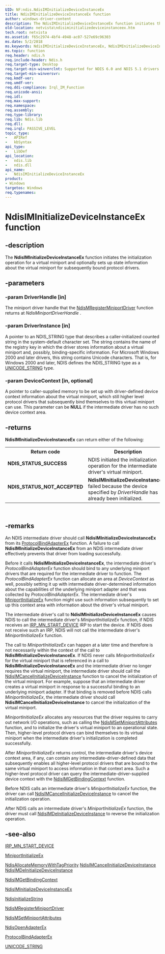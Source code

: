 ```yaml
---
UID: NF:ndis.NdisIMInitializeDeviceInstanceEx
title: NdisIMInitializeDeviceInstanceEx function
author: windows-driver-content
description: The NdisIMInitializeDeviceInstanceEx function initiates the initialization operation for a virtual miniport and optionally sets up state information about the virtual miniport for subsequently bound protocol drivers.
old-location: netvista\ndisiminitializedeviceinstanceex.htm
tech.root: netvista
ms.assetid: f65c2974-4bf4-4948-ac07-527e69c96303
ms.date: 5/2/2018
ms.keywords: NdisIMInitializeDeviceInstanceEx, NdisIMInitializeDeviceInstanceEx function [Network Drivers Starting with Windows Vista], intermediate_ref_37fbd7e8-287e-49dc-8de5-6b438a305804.xml, ndis/NdisIMInitializeDeviceInstanceEx, netvista.ndisiminitializedeviceinstanceex
ms.topic: function
req.header: ndis.h
req.include-header: Ndis.h
req.target-type: Desktop
req.target-min-winverclnt: Supported for NDIS 6.0 and NDIS 5.1 drivers (see       NdisIMInitializeDeviceInstanceEx (NDIS 5.1)) in Windows Vista. Supported for NDIS 5.1 drivers (see       NdisIMInitializeDeviceInstanceEx (NDIS 5.1)) in Windows XP.
req.target-min-winversvr: 
req.kmdf-ver: 
req.umdf-ver: 
req.ddi-compliance: Irql_IM_Function
req.unicode-ansi: 
req.idl: 
req.max-support: 
req.namespace: 
req.assembly: 
req.type-library: 
req.lib: Ndis.lib
req.dll: 
req.irql: PASSIVE_LEVEL
topic_type:
-	APIRef
-	kbSyntax
api_type:
-	LibDef
api_location:
-	ndis.lib
-	ndis.dll
api_name:
-	NdisIMInitializeDeviceInstanceEx
product:
- Windows
targetos: Windows
req.typenames: 
---
```


# NdisIMInitializeDeviceInstanceEx function


## -description


The
  <b>NdisIMInitializeDeviceInstanceEx</b> function initiates the initialization operation for a virtual
  miniport and optionally sets up state information about the virtual miniport for subsequently bound
  protocol drivers.


## -parameters




### -param DriverHandle [in]

The miniport driver handle that the 
     <a href="https://msdn.microsoft.com/bed68aa8-499d-41fd-997b-a46316913cc8">
     NdisMRegisterMiniportDriver</a> function returns at 
     <i>NdisMiniportDriverHandle</i> .


### -param DriverInstance [in]

A pointer to an NDIS_STRING type that describes a caller-initialized counted string in the
     system-default character set. The string contains the name of the registry key in which the driver
     stores information about a virtual miniport and, possibly, binding-specific information. For Microsoft
     Windows 2000 and later drivers, this string contains Unicode characters. That is, for Windows 2000 and
     later, NDIS defines the NDIS_STRING type as a 
     <a href="https://msdn.microsoft.com/library/windows/hardware/ff564879">UNICODE_STRING</a> type.


### -param DeviceContext [in, optional]

A pointer to caller-supplied memory to be set up with driver-defined device context information
     about the virtual miniport, which still higher level protocol drivers that subsequently bind themselves
     to this virtual miniport can use. This parameter can be <b>NULL</b> if the intermediate driver has no such
     device context area.


## -returns



<b>NdisIMInitializeDeviceInstanceEx</b> can return either of the following:

<table>
<tr>
<th>Return code</th>
<th>Description</th>
</tr>
<tr>
<td width="40%">
<dl>
<dt><b>NDIS_STATUS_SUCCESS</b></dt>
</dl>
</td>
<td width="60%">
NDIS initiated the initialization operation for the intermediate driver's virtual
       miniport.

</td>
</tr>
<tr>
<td width="40%">
<dl>
<dt><b>NDIS_STATUS_NOT_ACCEPTED</b></dt>
</dl>
</td>
<td width="60%">
<b>NdisIMInitializeDeviceInstanceEx</b> failed because the device specified by 
       <i>DriverHandle</i> has already been initialized.

</td>
</tr>
</table>
 




## -remarks



An NDIS intermediate driver should call 
    <b>NdisIMInitializeDeviceInstanceEx</b> from its 
    <a href="https://msdn.microsoft.com/1958722e-012e-4110-a82c-751744bcf9b5">ProtocolBindAdapterEx</a> function. A
    failure to call 
    <b>NdisIMInitializeDeviceInstanceEx</b> from an NDIS intermediate driver effectively prevents that driver
    from loading successfully.

Before it calls 
    <b>NdisIMInitializeDeviceInstanceEx</b>, the intermediate driver's 
    <i>ProtocolBindAdapterEx</i> function should bind to any underlying miniport drivers that are required for
    the intermediate driver to function. The 
    <i>ProtocolBindAdapterEx</i> function can allocate an area at 
    <i>DeviceContext</i> as well, possibly setting it up with intermediate driver-determined information about
    the capabilities of the underlying miniport adapter and that was collected by 
    <i>ProtocolBindAdapterEx</i>. The intermediate driver's 
    <a href="https://msdn.microsoft.com/b146fa81-005b-4a6c-962d-4cb023ea790e">MiniportInitializeEx</a> function
    might use such information subsequently to set up this context area with information about the driver's
    virtual miniport.

The intermediate driver's call to 
    <b>NdisIMInitializeDeviceInstanceEx</b> causes NDIS to call the intermediate driver's 
    <i>MiniportInitializeEx</i> function, if NDIS receives an 
    <a href="https://msdn.microsoft.com/library/windows/hardware/ff551749">IRP_MN_START_DEVICE</a> IRP to start the device.
    If NDIS does not receive such an IRP, NDIS will not call the intermediate driver's 
    <i>MiniportInitializeEx</i> function.

The call to 
    <i>MiniportInitializeEx</i> can happen at a later time and therefore is not necessarily within the context
    of the call to 
    <b>NdisIMInitializeDeviceInstanceEx</b>. If NDIS never calls 
    <i>MiniportInitializeEx</i> for the virtual miniport that is referenced in a call to 
    <b>NdisIMInitializeDeviceInstanceEx</b> and the intermediate driver no longer requires the virtual
    miniport, the intermediate driver should call the 
    <a href="https://msdn.microsoft.com/809ffee1-b087-4bf0-ba8a-1ac0b2d02f2f">
    NdisIMCancelInitializeDeviceInstance</a> function to cancel the initialization of the virtual miniport.
    For example, suppose that an intermediate driver creates a virtual miniport in response to a successful
    binding to an underlying miniport adapter. If that binding is removed before NDIS calls 
    <i>MiniportInitializeEx</i>, the intermediate driver should call 
    <b>NdisIMCancelInitializeDeviceInstance</b> to cancel the initialization of the virtual miniport.

<i>MiniportInitializeEx</i> allocates any resources that the driver requires to carry out network I/O
    operations, such as calling the 
    <a href="https://msdn.microsoft.com/861626af-23ea-40dc-a91a-7da42d4b0a1c">
    NdisMSetMiniportAttributes</a> function, and to initialize the driver's virtual miniport to an
    operational state. Then, higher-level protocol drivers can bind themselves to its virtual miniport when
    the intermediate driver's initialization is completed successfully.

After 
    <i>MiniportInitializeEx</i> returns control, the intermediate driver's device context area, if any, can
    contain any intermediate-driver-defined data that subsequently enables all higher-level protocol drivers
    that are bound to the same virtual miniport to access information in that context area. Such a
    higher-level protocol driver can query the intermediate-driver-supplied device context with the 
    <a href="https://msdn.microsoft.com/fc0668b3-9242-4d30-9dc9-820f6d596d6c">
    NdisIMGetBindingContext</a> function.

Before NDIS calls an intermediate driver's 
    <i>MiniportInitializeEx</i> function, the driver can call 
    <a href="https://msdn.microsoft.com/809ffee1-b087-4bf0-ba8a-1ac0b2d02f2f">
    NdisIMCancelInitializeDeviceInstance</a> to cancel the initialization operation.

After NDIS calls an intermediate driver's 
    <i>MiniportInitializeEx</i> function, the driver must call 
    <a href="https://msdn.microsoft.com/badfab43-ba58-4711-a181-af87dcfeba4d">
    NdisIMDeInitializeDeviceInstance</a> to reverse the initialization operation.




## -see-also




<a href="https://msdn.microsoft.com/library/windows/hardware/ff551749">IRP_MN_START_DEVICE</a>



<a href="https://msdn.microsoft.com/b146fa81-005b-4a6c-962d-4cb023ea790e">MiniportInitializeEx</a>



<a href="https://msdn.microsoft.com/aac4049c-a876-4bbb-ba3b-fa36c299e1c7">
   NdisAllocateMemoryWithTagPriority</a>



<a href="https://msdn.microsoft.com/809ffee1-b087-4bf0-ba8a-1ac0b2d02f2f">
   NdisIMCancelInitializeDeviceInstance</a>



<a href="https://msdn.microsoft.com/badfab43-ba58-4711-a181-af87dcfeba4d">
   NdisIMDeInitializeDeviceInstance</a>



<a href="https://msdn.microsoft.com/library/windows/hardware/ff562724">NdisIMGetBindingContext</a>



<a href="https://msdn.microsoft.com/f65c2974-4bf4-4948-ac07-527e69c96303">
   NdisIMInitializeDeviceInstanceEx</a>



<a href="https://msdn.microsoft.com/library/windows/hardware/ff562741">NdisInitializeString</a>



<a href="https://msdn.microsoft.com/library/windows/hardware/ff563654">NdisMRegisterMiniportDriver</a>



<a href="https://msdn.microsoft.com/library/windows/hardware/ff563672">NdisMSetMiniportAttributes</a>



<a href="https://msdn.microsoft.com/library/windows/hardware/ff563715">NdisOpenAdapterEx</a>



<a href="https://msdn.microsoft.com/1958722e-012e-4110-a82c-751744bcf9b5">ProtocolBindAdapterEx</a>



<a href="https://msdn.microsoft.com/library/windows/hardware/ff564879">UNICODE_STRING</a>
 

 

